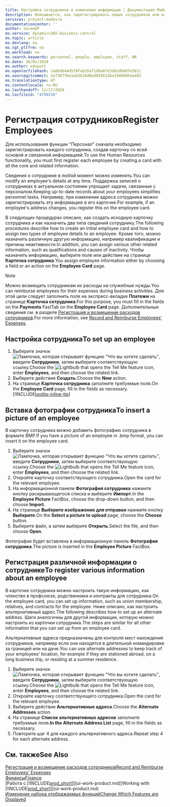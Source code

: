 ```yaml
---
title: Настройка сотрудников и изменение информации | Документация Майкрософт
description: Описывается, как зарегистрировать новых сотрудников или изменить сведения для существующих сотрудников.
services: project-madeira
documentationcenter: ''
author: SorenGP
ms.service: dynamics365-business-central
ms.topic: article
ms.devlang: na
ms.tgt_pltfrm: na
ms.workload: na
ms.search.keywords: personnel, people, employee, staff, HR
ms.date: 10/01/2020
ms.author: edupont
ms.openlocfilehash: ca86db44d578fab16af1d9a07e3d62db8dfe581c
ms.sourcegitcommit: 2e7307fbe1eb3b34d0ad9356226a19409054a402
ms.translationtype: HT
ms.contentlocale: ru-RU
ms.lasthandoff: 12/17/2020
ms.locfileid: "4750234"
---
```

# <a name="register-employees"></a><span data-ttu-id="97fc5-103">Регистрация сотрудников</span><span class="sxs-lookup"><span data-stu-id="97fc5-103">Register Employees</span></span>
<span data-ttu-id="97fc5-104">Для использования функции "Персонал" сначала необходимо зарегистрировать каждого сотрудника, создав карточку со всей основой и связанной информацией.</span><span class="sxs-lookup"><span data-stu-id="97fc5-104">To use the Human Resources functionality, you must first register each employee by creating a card with all the core and related information.</span></span>

<span data-ttu-id="97fc5-105">Сведения о сотруднике в любой момент можно изменить.</span><span class="sxs-lookup"><span data-stu-id="97fc5-105">You can modify an employee's details at any time.</span></span> <span data-ttu-id="97fc5-106">Поддержка записей о сотрудниках в актуальном состоянии упрощает задачи, связанные с персоналом.</span><span class="sxs-lookup"><span data-stu-id="97fc5-106">Keeping up-to-date records about your employees simplifies personnel tasks.</span></span> <span data-ttu-id="97fc5-107">Например, при изменении адреса сотрудника можно зарегистрировать эту информацию в его карточке.</span><span class="sxs-lookup"><span data-stu-id="97fc5-107">For example, if an employee's address changes, you register this on the employee card.</span></span>

<span data-ttu-id="97fc5-108">В следующих процедурах описано, как создать исходную карточку сотрудника и как назначить два типа сведений сотруднику.</span><span class="sxs-lookup"><span data-stu-id="97fc5-108">The following procedures describe how to create an initial employee card and how to assign two types of employee details to an employee.</span></span> <span data-ttu-id="97fc5-109">Кроме того, можно назначить различную другую информацию, например квалификации и причины неактивности.</span><span class="sxs-lookup"><span data-stu-id="97fc5-109">In addition, you can assign various other related information, such as qualifications and causes of inactivity.</span></span> <span data-ttu-id="97fc5-110">Чтобы назначить информацию, выберите поле или действие на странице **Карточка сотрудника**.</span><span class="sxs-lookup"><span data-stu-id="97fc5-110">You assign employee information either by choosing a field or an action on the **Employee Card** page.</span></span>

> [!NOTE]  
> <span data-ttu-id="97fc5-111">Можно возмещать сотрудникам их расходы на служебные нужды.</span><span class="sxs-lookup"><span data-stu-id="97fc5-111">You can reimburse employees for their expenses during business activities.</span></span> <span data-ttu-id="97fc5-112">Для этой цели следует заполнить поля на экспресс-вкладке **Платежи** на странице **Карточка сотрудника**.</span><span class="sxs-lookup"><span data-stu-id="97fc5-112">For this purpose, you must fill in the fields on the **Payments** FastTab on the **Employee Card** page.</span></span> <span data-ttu-id="97fc5-113">Дополнительные сведения см. в разделе [Регистрация и возмещение расходов сотрудников](finance-how-record-reimburse-employee-expenses.md).</span><span class="sxs-lookup"><span data-stu-id="97fc5-113">For more information, see [Record and Reimburse Employees' Expenses](finance-how-record-reimburse-employee-expenses.md).</span></span>

## <a name="to-set-up-an-employee"></a><span data-ttu-id="97fc5-114">Настройка сотрудника</span><span class="sxs-lookup"><span data-stu-id="97fc5-114">To set up an employee</span></span>
1. <span data-ttu-id="97fc5-115">Выберите значок ![Лампочка, которая открывает функцию "Что вы хотите сделать"](media/ui-search/search_small.png "Что вы хотите сделать"), введите **Сотрудники**, затем выберите соответствующую ссылку.</span><span class="sxs-lookup"><span data-stu-id="97fc5-115">Choose the ![Lightbulb that opens the Tell Me feature](media/ui-search/search_small.png "Tell me what you want to do") icon, enter **Employees**, and then choose the related link.</span></span>
2. <span data-ttu-id="97fc5-116">Выберите действие **Создать**.</span><span class="sxs-lookup"><span data-stu-id="97fc5-116">Choose the **New** action.</span></span>
3. <span data-ttu-id="97fc5-117">На странице **Карточка сотрудника** заполните требуемые поля.</span><span class="sxs-lookup"><span data-stu-id="97fc5-117">On the **Employee Card** page, fill in the fields as necessary.</span></span> [!INCLUDE[tooltip-inline-tip](includes/tooltip-inline-tip_md.md)]

## <a name="to-insert-a-picture-of-an-employee"></a><span data-ttu-id="97fc5-118">Вставка фотографии сотрудника</span><span class="sxs-lookup"><span data-stu-id="97fc5-118">To insert a picture of an employee</span></span>
<span data-ttu-id="97fc5-119">В карточку сотрудника можно добавить фотографию сотрудника в формате BMP.</span><span class="sxs-lookup"><span data-stu-id="97fc5-119">If you have a picture of an employee in .bmp format, you can insert it on the employee card.</span></span>

1. <span data-ttu-id="97fc5-120">Выберите значок ![Лампочка, которая открывает функцию "Что вы хотите сделать"](media/ui-search/search_small.png "Что вы хотите сделать"), введите **Сотрудники**, затем выберите соответствующую ссылку.</span><span class="sxs-lookup"><span data-stu-id="97fc5-120">Choose the ![Lightbulb that opens the Tell Me feature](media/ui-search/search_small.png "Tell me what you want to do") icon, enter **Employees**, and then choose the related link.</span></span>
2. <span data-ttu-id="97fc5-121">Откройте карточку соответствующего сотрудника.</span><span class="sxs-lookup"><span data-stu-id="97fc5-121">Open the card for the relevant employee.</span></span>
3. <span data-ttu-id="97fc5-122">На информационной панели **Фотография сотрудника** нажмите кнопку раскрывающегося списка и выберите **Импорт**.</span><span class="sxs-lookup"><span data-stu-id="97fc5-122">In the **Employee Picture** FactBox, choose the drop-down button, and then choose **Import**.</span></span>
4. <span data-ttu-id="97fc5-123">На странице **Выберите изображение для отправки** нажмите кнопку **Выберите**.</span><span class="sxs-lookup"><span data-stu-id="97fc5-123">On the **Select a picture to upload** page, choose the **Choose** button.</span></span>
5. <span data-ttu-id="97fc5-124">Выберите файл, а затем выберите **Открыть**.</span><span class="sxs-lookup"><span data-stu-id="97fc5-124">Select the file, and then choose **Open**.</span></span>

<span data-ttu-id="97fc5-125">Фотография будет вставлена в информационную панель **Фотография сотрудника**.</span><span class="sxs-lookup"><span data-stu-id="97fc5-125">The picture is inserted in the **Employee Picture** FactBox.</span></span>

## <a name="to-register-various-information-about-an-employee"></a><span data-ttu-id="97fc5-126">Регистрация различной информации о сотруднике</span><span class="sxs-lookup"><span data-stu-id="97fc5-126">To register various information about an employee</span></span>
<span data-ttu-id="97fc5-127">В карточке сотрудника можно настроить такую информацию, как членство в профсоюзе, родственники и контракты для сотрудника.</span><span class="sxs-lookup"><span data-stu-id="97fc5-127">On the employee card, you can set up information, such as union membership, relatives, and contracts for the employee.</span></span> <span data-ttu-id="97fc5-128">Ниже описано, как настроить альтернативный адрес.</span><span class="sxs-lookup"><span data-stu-id="97fc5-128">The following describes how to set up an alternate address.</span></span> <span data-ttu-id="97fc5-129">Шаги аналогичны для другой информации, которую можно настроить из карточки сотрудника.</span><span class="sxs-lookup"><span data-stu-id="97fc5-129">The steps are similar for all other information that you can set up from an employee card.</span></span>

<span data-ttu-id="97fc5-130">Альтернативные адреса предназначены для контроля мест нахождения сотрудников, например если они находятся в длительной командировке за границей или на даче.</span><span class="sxs-lookup"><span data-stu-id="97fc5-130">You can use alternate addresses to keep track of your employees’ location, for example if they are stationed abroad, on a long business trip, or residing at a summer residence.</span></span>

1. <span data-ttu-id="97fc5-131">Выберите значок ![Лампочка, которая открывает функцию "Что вы хотите сделать"](media/ui-search/search_small.png "Что вы хотите сделать"), введите **Сотрудники**, затем выберите соответствующую ссылку.</span><span class="sxs-lookup"><span data-stu-id="97fc5-131">Choose the ![Lightbulb that opens the Tell Me feature](media/ui-search/search_small.png "Tell me what you want to do") icon, enter **Employees**, and then choose the related link.</span></span>
2. <span data-ttu-id="97fc5-132">Откройте карточку соответствующего сотрудника.</span><span class="sxs-lookup"><span data-stu-id="97fc5-132">Open the card for the relevant employee.</span></span>
3. <span data-ttu-id="97fc5-133">Выберите действие **Альтернативные адреса**.</span><span class="sxs-lookup"><span data-stu-id="97fc5-133">Choose the **Alternate Addresses** action.</span></span>
4. <span data-ttu-id="97fc5-134">На странице **Список альтернативных адресов** заполните требуемые поля.</span><span class="sxs-lookup"><span data-stu-id="97fc5-134">**In the Alternate Address List** page, fill in the fields as necessary.</span></span>
5. <span data-ttu-id="97fc5-135">Повторите шаг 4 для каждого альтернативного адреса.</span><span class="sxs-lookup"><span data-stu-id="97fc5-135">Repeat step 4 for each alternate address.</span></span>

## <a name="see-also"></a><span data-ttu-id="97fc5-136">См. также</span><span class="sxs-lookup"><span data-stu-id="97fc5-136">See Also</span></span>
[<span data-ttu-id="97fc5-137">Регистрация и возмещение расходов сотрудников</span><span class="sxs-lookup"><span data-stu-id="97fc5-137">Record and Reimburse Employees' Expenses</span></span>](finance-how-record-reimburse-employee-expenses.md)  
[<span data-ttu-id="97fc5-138">Финансы</span><span class="sxs-lookup"><span data-stu-id="97fc5-138">Finance</span></span>](finance.md)  
<span data-ttu-id="97fc5-139">[Работа с [!INCLUDE[prod_short](includes/prod_short.md)]](ui-work-product.md)</span><span class="sxs-lookup"><span data-stu-id="97fc5-139">[Working with [!INCLUDE[prod_short](includes/prod_short.md)]](ui-work-product.md)</span></span>  
[<span data-ttu-id="97fc5-140">Изменение набора отображаемых функций</span><span class="sxs-lookup"><span data-stu-id="97fc5-140">Change Which Features are Displayed</span></span>](ui-experiences.md)
